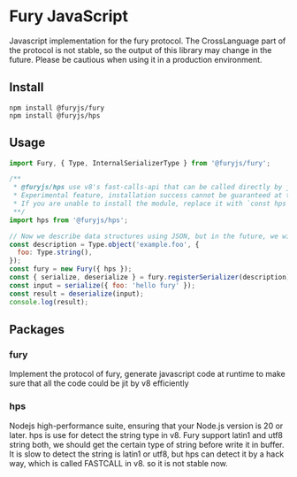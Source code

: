 # Fury JavaScript 
Javascript implementation for the fury protocol.
The CrossLanguage part of the protocol is not stable, so the output of this library may change in the future. Please be cautious when using it in a production environment.

## Install
```shell
npm install @furyjs/fury
npm install @furyjs/hps
```

## Usage
```Javascript
import Fury, { Type, InternalSerializerType } from '@furyjs/fury';

/**
 * @furyjs/hps use v8's fast-calls-api that can be called directly by jit, ensure that the version of Node is 20 or above.
 * Experimental feature, installation success cannot be guaranteed at this moment
 * If you are unable to install the module, replace it with `const hps = null;`
 **/
import hps from '@furyjs/hps';

// Now we describe data structures using JSON, but in the future, we will use more ways.
const description = Type.object('example.foo', {
  foo: Type.string(),
});
const fury = new Fury({ hps });
const { serialize, deserialize } = fury.registerSerializer(description);
const input = serialize({ foo: 'hello fury' });
const result = deserialize(input);
console.log(result);
```

## Packages

### fury
Implement the protocol of fury, generate javascript code at runtime to make sure that all the code could be jit by v8 efficiently

### hps
Nodejs high-performance suite, ensuring that your Node.js version is 20 or later.
hps is use for detect the string type in v8. Fury support latin1 and utf8 string both, we should get the certain type of string before write it
in buffer. It is slow to detect the string is latin1 or utf8, but hps can detect it by a hack way, which is called FASTCALL in v8. 
so it is not stable now.

